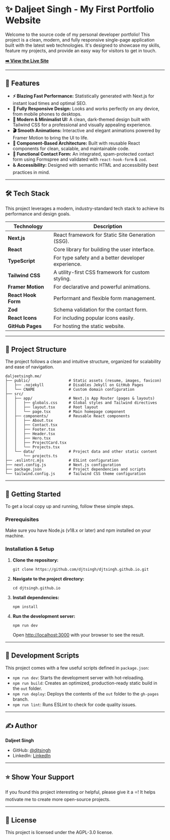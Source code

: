 <!DOCTYPE html>
<html lang="en">
<head>
    <meta charset="UTF-8">
  
</head>
<body>
    <main>
        <h1>✨ Daljeet Singh - My First Portfolio Website</h1>
        <p>Welcome to the source code of my personal developer portfolio! This project is a clean, modern, and fully responsive single-page application built with the latest web technologies. It's designed to showcase my skills, feature my projects, and provide an easy way for visitors to get in touch.</p>
        <p><a href="https://www.daljeetsingh.me/"><strong>➡️ View the Live Site</strong></a></p>
        <hr>
        <h2>🚀 Features</h2>
        <ul>
            <li><strong>⚡ Blazing Fast Performance:</strong> Statistically generated with Next.js for instant load times and optimal SEO.</li>
            <li><strong>📱 Fully Responsive Design:</strong> Looks and works perfectly on any device, from mobile phones to desktops.</li>
            <li><strong>🎨 Modern & Minimalist UI:</strong> A clean, dark-themed design built with Tailwind CSS for a professional and visually appealing experience.</li>
            <li><strong>🎬 Smooth Animations:</strong> Interactive and elegant animations powered by Framer Motion to bring the UI to life.</li>
            <li><strong>🧩 Component-Based Architecture:</strong> Built with reusable React components for clean, scalable, and maintainable code.</li>
            <li><strong>📝 Functional Contact Form:</strong> An integrated, spam-protected contact form using Formspree and validated with <code>react-hook-form</code> & <code>zod</code>.</li>
            <li><strong>♿ Accessibility:</strong> Designed with semantic HTML and accessibility best practices in mind.</li>
        </ul>
        <hr>
        <h2>🛠️ Tech Stack</h2>
        <p>This project leverages a modern, industry-standard tech stack to achieve its performance and design goals.</p>
        <table>
            <thead>
                <tr>
                    <th>Technology</th>
                    <th>Description</th>
                </tr>
            </thead>
            <tbody>
                <tr>
                    <td><strong>Next.js</strong></td>
                    <td>React framework for Static Site Generation (SSG).</td>
                </tr>
                <tr>
                    <td><strong>React</strong></td>
                    <td>Core library for building the user interface.</td>
                </tr>
                <tr>
                    <td><strong>TypeScript</strong></td>
                    <td>For type safety and a better developer experience.</td>
                </tr>
                <tr>
                    <td><strong>Tailwind CSS</strong></td>
                    <td>A utility-first CSS framework for custom styling.</td>
                </tr>
                <tr>
                    <td><strong>Framer Motion</strong></td>
                    <td>For declarative and powerful animations.</td>
                </tr>
                <tr>
                    <td><strong>React Hook Form</strong></td>
                    <td>Performant and flexible form management.</td>
                </tr>
                <tr>
                    <td><strong>Zod</strong></td>
                    <td>Schema validation for the contact form.</td>
                </tr>
                 <tr>
                    <td><strong>React Icons</strong></td>
                    <td>For including popular icons easily.</td>
                </tr>
                <tr>
                    <td><strong>GitHub Pages</strong></td>
                    <td>For hosting the static website.</td>
                </tr>
            </tbody>
        </table>
        <hr>
        <h2>📂 Project Structure</h2>
        <p>The project follows a clean and intuitive structure, organized for scalability and ease of navigation.</p>
        <pre><code>daljeetsingh.me/
├── public/                 # Static assets (resume, images, favicon)
│   ├── .nojekyll           # Disables Jekyll on GitHub Pages
│   └── CNAME               # Custom domain configuration
├── src/
│   ├── app/                # Next.js App Router (pages & layouts)
│   │   ├── globals.css     # Global styles and Tailwind directives
│   │   ├── layout.tsx      # Root layout
│   │   └── page.tsx        # Main homepage component
│   ├── components/         # Reusable React components
│   │   ├── About.tsx
│   │   ├── Contact.tsx
│   │   ├── Footer.tsx
│   │   ├── Header.tsx
│   │   ├── Hero.tsx
│   │   ├── ProjectCard.tsx
│   │   └── Projects.tsx
│   └── data/               # Project data and other static content
│       └── projects.ts
├── .eslintrc.mjs           # ESLint configuration
├── next.config.js          # Next.js configuration
├── package.json            # Project dependencies and scripts
└── tailwind.config.js      # Tailwind CSS theme configuration
</code></pre>
        <hr>
        <h2>🚀 Getting Started</h2>
        <p>To get a local copy up and running, follow these simple steps.</p>
        <h3>Prerequisites</h3>
        <p>Make sure you have Node.js (v18.x or later) and npm installed on your machine.</p>
        <h3>Installation & Setup</h3>
        <ol>
            <li>
                <p><strong>Clone the repository:</strong></p>
                <pre><code>git clone https://github.com/djtsingh/djtsingh.github.io.git</code></pre>
            </li>
            <li>
                <p><strong>Navigate to the project directory:</strong></p>
                <pre><code>cd djtsingh.github.io</code></pre>
            </li>
            <li>
                <p><strong>Install dependencies:</strong></p>
                <pre><code>npm install</code></pre>
            </li>
            <li>
                <p><strong>Run the development server:</strong></p>
                <pre><code>npm run dev</code></pre>
                <p>Open <a href="http://localhost:3000">http://localhost:3000</a> with your browser to see the result.</p>
            </li>
        </ol>
        <hr>
        <h2>📜 Development Scripts</h2>
        <p>This project comes with a few useful scripts defined in <code>package.json</code>:</p>
        <ul>
            <li><code>npm run dev</code>: Starts the development server with hot-reloading.</li>
            <li><code>npm run build</code>: Creates an optimized, production-ready static build in the <code>out</code> folder.</li>
            <li><code>npm run deploy</code>: Deploys the contents of the <code>out</code> folder to the <code>gh-pages</code> branch.</li>
            <li><code>npm run lint</code>: Runs ESLint to check for code quality issues.</li>
        </ul>
        <hr>
        <h2>✍️ Author</h2>
        <p><strong>Daljeet Singh</strong></p>
        <ul>
            <li>GitHub: <a href="https://github.com/djtsingh">@djtsingh</a></li>
            <li>LinkedIn: <a href="https://www.linkedin.com/in/djtsingh/">LinkedIn</a> <!-- TODO: Add your LinkedIn profile URL --></li>
        </ul>
        <hr>
        <h2>⭐ Show Your Support</h2>
        <p>If you found this project interesting or helpful, please give it a ⭐️! It helps motivate me to create more open-source projects.</p>
        <hr>
        <h2>📄 License</h2>
        <p>This project is licensed under the AGPL-3.0 license.</p>
    </main>
</body>
</html>
